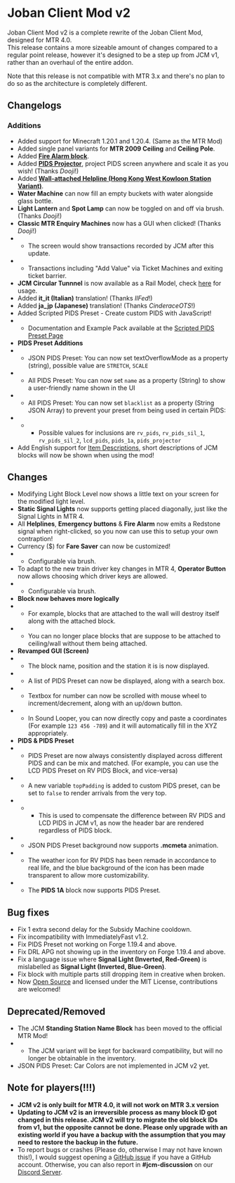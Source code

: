 # Joban Client Mod v2

Joban Client Mod v2 is a complete rewrite of the Joban Client Mod, designed for MTR 4.0.  
This release contains a more sizeable amount of changes compared to a regular point release, however it's designed to be a step up from JCM v1, rather than an overhaul of the entire addon.

Note that this release is not compatible with MTR 3.x and there's no plan to do so as the architecture is completely different.

## Changelogs
### Additions
- Added support for Minecraft 1.20.1 and 1.20.4. (Same as the MTR Mod)
- Added single panel variants for **MTR 2009 Ceiling** and **Ceiling Pole**.
- Added [**Fire Alarm block**](./blocks/fire_alarm.md).
- Added [**PIDS Projector**](./blocks/pids_projector.md), project PIDS screen anywhere and scale it as you wish! (Thanks *Dooji*!)
- Added [**Wall-attached Helpline (Hong Kong West Kowloon Station Variant)**](./blocks/helpline_hkwk.md).
- **Water Machine** can now fill an empty buckets with water alongside glass bottle.
- **Light Lantern** and **Spot Lamp** can now be toggled on and off via brush. (Thanks *Dooji*!)
- **Classic MTR Enquiry Machines** now has a GUI when clicked! (Thanks *Dooji*!)
- - The screen would show transactions recorded by JCM after this update.
- - Transactions including "Add Value" via Ticket Machines and exiting ticket barrier.
- **JCM Circular Tunnnel** is now available as a Rail Model, check [here](./features/tunnel.md) for usage.
- Added **it_it (Italian)** translation! (Thanks *IlFed*!)
- Added **ja_jp (Japanese)** translation! (Thanks *CinderaceOTS*!)
- Added Scripted PIDS Preset - Create custom PIDS with JavaScript!
- - Documentation and Example Pack available at the [Scripted PIDS Preset Page](../dev/pids/scripted/index.md)
- **PIDS Preset Additions**
- - JSON PIDS Preset: You can now set textOverflowMode as a property (string), possible value are `STRETCH`, `SCALE`
- - All PIDS Preset: You can now set `name` as a property (String) to show a user-friendly name shown in the UI
- - All PIDS Preset: You can now set `blacklist` as a property (String JSON Array) to prevent your preset from being used in certain PIDS:
- - - Possible values for inclusions are `rv_pids`, `rv_pids_sil_1`, `rv_pids_sil_2`, `lcd_pids`, `pids_1a`, `pids_projector`
- Add English support for [Item Descriptions](https://modrinth.com/mod/item-descriptions), short descriptions of JCM blocks will now be shown when using the mod!

## Changes
- Modifying Light Block Level now shows a little text on your screen for the modified light level.
- **Static Signal Lights** now supports getting placed diagonally, just like the Signal Lights in MTR 4.
- All **Helplines**, **Emergency buttons** & **Fire Alarm** now emits a Redstone signal when right-clicked, so you now can use this to setup your own contraption!
- Currency ($) for **Fare Saver** can now be customized!
- - Configurable via brush.
- To adapt to the new train driver key changes in MTR 4, **Operator Button** now allows choosing which driver keys are allowed.
- - Configurable via brush.
- __Block now behaves more logically__
- - For example, blocks that are attached to the wall will destroy itself along with the attached block.
- - You can no longer place blocks that are suppose to be attached to ceiling/wall without them being attached.
- __Revamped GUI (Screen)__
- - The block name, position and the station it is is now displayed.
- - A list of PIDS Preset can now be displayed, along with a search box.
- - Textbox for number can now be scrolled with mouse wheel to increment/decrement, along with an up/down button.
- - In Sound Looper, you can now directly copy and paste a coordinates (For example `123 456 -789`) and it will automatically fill in the XYZ appropriately.
- __PIDS & PIDS Preset__
- - PIDS Preset are now always consistently displayed across different PIDS and can be mix and matched. (For example, you can use the LCD PIDS Preset on RV PIDS Block, and vice-versa)
- - A new variable `topPadding` is added to custom PIDS preset, can be set to `false` to render arrivals from the very top.
- - - This is used to compensate the difference between RV PIDS and LCD PIDS in JCM v1, as now the header bar are rendered regardless of PIDS block.
- - JSON PIDS Preset background now supports **.mcmeta** animation.
- - The weather icon for RV PIDS has been remade in accordance to real life, and the blue background of the icon has been made transparent to allow more customizability.
- - The **PIDS 1A** block now supports PIDS Preset.

## Bug fixes
- Fix 1 extra second delay for the Subsidy Machine cooldown.
- Fix incompatibility with ImmediatelyFast v1.2.
- Fix PIDS Preset not working on Forge 1.19.4 and above.
- Fix DRL APG not showing up in the inventory on Forge 1.19.4 and above.
- Fix a language issue where **Signal Light (Inverted, Red-Green)** is mislabelled as **Signal Light (Inverted, Blue-Green)**.
- Fix block with multiple parts still dropping item in creative when broken.
- Now [Open Source](https://github.com/DistrictOfJoban/Joban-Client-Mod) and licensed under the MIT License, contributions are welcomed!

## Deprecated/Removed
- The JCM **Standing Station Name Block** has been moved to the official MTR Mod!
- - The JCM variant will be kept for backward compatibility, but will no longer be obtainable in the inventory.
- JSON PIDS Preset: Car Colors are not implemented in JCM v2 yet.

## Note for players(!!!)
- **JCM v2 is only built for MTR 4.0, it will not work on MTR 3.x version**
- **Updating to JCM v2 is an irreversible process as many block ID got changed in this release. JCM v2 will try to migrate the old block IDs from v1, but the opposite cannot be done. Please only upgrade with an existing world if you have a backup with the assumption that you may need to restore the backup in the future.**
- To report bugs or crashes (Please do, otherwise I may not have known this!), I would suggest opening a [GitHub issue](https://github.com/DistrictOfJoban/Joban-Client-Mod/issues/new/choose) if you have a GitHub account. Otherwise, you can also report in **#jcm-discussion** on our [Discord Server](https://joban.org/jcmdc).